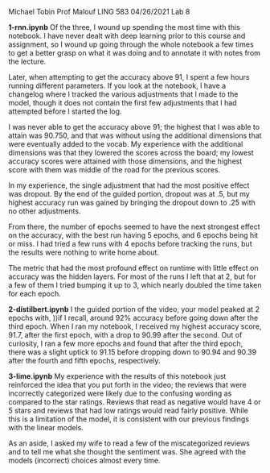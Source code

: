 Michael Tobin
Prof Malouf
LING 583
04/26/2021
Lab 8

**1-rnn.ipynb**
Of the three, I wound up spending the most time with this notebook. I have never dealt with deep learning prior to this course and assignment, so I wound up going through the whole notebook a few times to get a better grasp on what it was doing and to annotate it with notes from the lecture. 

Later, when attempting to get the accuracy above 91, I spent a few hours running different parameters. If you look at the notebook, I have a changelog where I tracked the various adjustments that I made to the model, though it does not contain the first few adjustments that I had attempted before I started the log. 

I was never able to get the accuracy above 91; the highest that I was able to attain was 90.750, and that was without using the additional dimensions that were eventually added to the vocab. My experience with the additional dimensions was that they lowered the scores across the board; my lowest accuracy scores were attained with those dimensions, and the highest score with them was middle of the road for the previous scores.

In my experience, the single adjustment that had the most positive effect was dropout. By the end of the guided portion, dropout was at .5, but my highest accuracy run was gained by bringing the dropout down to .25 with no other adjustments. 

From there, the number of epochs seemed to have the next strongest effect on the accuracy, with the best run having 5 epochs, and 6 epochs being hit or miss. I had tried a few runs with 4 epochs before tracking the runs, but the results were nothing to write home about. 

The metric that had the most profound effect on runtime with little effect on accuracy was the hidden layers. For most of the runs I left that at 2, but for a few of them I tried bumping it up to 3, which nearly doubled the time taken for each epoch.

**2-distilbert.ipynb**
I the guided portion of the video, your model peaked at 2 epochs with, ))if I recall, around 92% accuracy before going down after the third epoch. When I ran my notebook, I received my highest accuracy score, 91.7, after the first epoch, with a drop to 90.99 after the second. Out of curiosity, I ran a few more epochs and found that after the third epoch, there was a slight uptick to 91.15 before dropping down to 90.94 and 90.39 after the fourth and fifth epochs, respectively. 

**3-lime.ipynb**
My experience with the results of this notebook just reinforced the idea that you put forth in the video; the reviews that were incorrectly categorized were likely due to the confusing wording as compared to the star ratings. Reviews that read as negative would have 4 or 5 stars and reviews that had low ratings would read fairly positive. While this is a limitation of the model, it is consistent with our previous findings with the linear models. 

As an aside, I asked my wife to read a few of the miscategorized reviews and to tell me what she thought the sentiment was. She agreed with the models (incorrect) choices almost every time. 